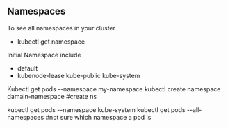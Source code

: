 ## Namespaces

To see all namespaces in your cluster 
- kubectl get namespace

Initial Namespace include 
- default
- kubenode-lease
  kube-public
  kube-system

Kubectl get pods --namespace my-namespace 
kubectl create namespace damain-namespace #create ns 

kubectl get pods --namespace kube-system
kubectl get pods --all-namespaces #not sure which namespace a pod is


